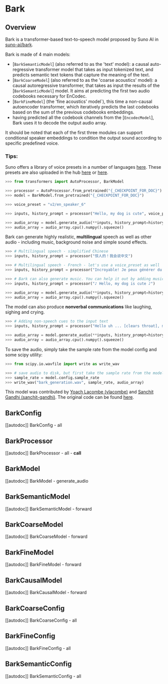 <!--Copyright 2023 The HuggingFace Team. All rights reserved.

Licensed under the Apache License, Version 2.0 (the "License"); you may not use this file except in compliance with
the License. You may obtain a copy of the License at

http://www.apache.org/licenses/LICENSE-2.0

Unless required by applicable law or agreed to in writing, software distributed under the License is distributed on
an "AS IS" BASIS, WITHOUT WARRANTIES OR CONDITIONS OF ANY KIND, either express or implied. See the License for the
specific language governing permissions and limitations under the License.
-->

# Bark

## Overview

Bark is a transformer-based text-to-speech model proposed by Suno AI in [suno-ai/bark](https://github.com/suno-ai/bark). 


Bark is made of 4 main models:

- [`BarkSemanticModel`] (also referred to as the 'text' model): a causal auto-regressive transformer model that takes as input tokenized text, and predicts semantic text tokens that capture the meaning of the text.
- [`BarkCoarseModel`] (also referred to as the 'coarse acoustics' model): a causal autoregressive transformer, that takes as input the results of the [`BarkSemanticModel`] model. It aims at predicting the first two audio codebooks necessary for EnCodec.
- [`BarkFineModel`] (the 'fine acoustics' model`), this time a non-causal autoencoder transformer, which iteratively predicts the last codebooks based on the sum of the previous codebooks embeddings.
- having predicted all the codebook channels from the [`EncodecModel`], Bark uses it to decode the output audio array.

It should be noted that each of the first three modules can support conditional speaker embeddings to condition the output sound according to specific predefined voice.


### Tips:

Suno offers a library of voice presets in a number of languages [here](https://suno-ai.notion.site/8b8e8749ed514b0cbf3f699013548683?v=bc67cff786b04b50b3ceb756fd05f68c).
These presets are also uploaded in the hub [here](https://huggingface.co/ylacombe/bark-small/tree/main/speaker_embeddings) or [here](https://huggingface.co/ylacombe/bark-large/tree/main/speaker_embeddings).

```python
>>> from transformers import AutoProcessor, BarkModel

>>> processor = AutoProcessor.from_pretrained("{_CHECKPOINT_FOR_DOC}")
>>> model = BarkModel.from_pretrained("{_CHECKPOINT_FOR_DOC}")

>>> voice_preset = "v2/en_speaker_6"

>>> inputs, history_prompt = processor("Hello, my dog is cute", voice_preset=voice_preset)

>>> audio_array = model.generate_audio(**inputs, history_prompt=history_prompt)
>>> audio_array = audio_array.cpu().numpy().squeeze()
```

Bark can generate highly realistic, **multilingual** speech as well as other audio - including music, background noise and simple sound effects. 

```python
>>> # Multilingual speech - simplified Chinese
>>> inputs, history_prompt = processor("惊人的！我会说中文")

>>> # Multilingual speech - French - let's use a voice_preset as well
>>> inputs, history_prompt = processor("Incroyable! Je peux générer du son.", voice_preset="fr_speaker_5")

>>> # Bark can also generate music. You can help it out by adding music notes around your lyrics.
>>> inputs, history_prompt = processor("♪ Hello, my dog is cute ♪")

>>> audio_array = model.generate_audio(**inputs, history_prompt=history_prompt)
>>> audio_array = audio_array.cpu().numpy().squeeze()
```

The model can also produce **nonverbal communications** like laughing, sighing and crying.


```python
>>> # Adding non-speech cues to the input text
>>> inputs, history_prompt = processor("Hello uh ... [clears throat], my dog is cute [laughter]")

>>> audio_array = model.generate_audio(**inputs, history_prompt=history_prompt)
>>> audio_array = audio_array.cpu().numpy().squeeze()
```

To save the audio, simply take the sample rate from the model config and some scipy utility:

```python
>>> from scipy.io.wavfile import write as write_wav

>>> # save audio to disk, but first take the sample rate from the model config
>>> sample_rate = model.config.sample_rate
>>> write_wav("bark_generation.wav", sample_rate, audio_array)
```


This model was contributed by [Yoach Lacombe (ylacombe)](https://huggingface.co/ylacombe) and [Sanchit Gandhi (sanchit-gandhi)](https://github.com/sanchit-gandhi).
The original code can be found [here](https://github.com/suno-ai/bark).


## BarkConfig

[[autodoc]] BarkConfig
    - all

## BarkProcessor

[[autodoc]] BarkProcessor
    - all
    - __call__

## BarkModel

[[autodoc]] BarkModel
    - generate_audio

## BarkSemanticModel

[[autodoc]] BarkSemanticModel
    - forward

## BarkCoarseModel

[[autodoc]] BarkCoarseModel
    - forward

## BarkFineModel

[[autodoc]] BarkFineModel
    - forward

## BarkCausalModel

[[autodoc]] BarkCausalModel
    - forward

## BarkCoarseConfig

[[autodoc]] BarkCoarseConfig
    - all

## BarkFineConfig

[[autodoc]] BarkFineConfig
    - all

## BarkSemanticConfig

[[autodoc]] BarkSemanticConfig
    - all

